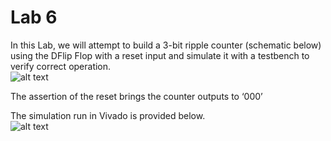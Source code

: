 # Lab 6
In this Lab, we will attempt to build a 3-bit ripple counter (schematic below) using the DFlip Flop with a reset input and simulate it with a testbench to verify correct operation. <br/>
![alt text](https://i.imgur.com/msAX0o0.png)

The assertion of the reset brings the counter outputs to ‘000’ <br/>

The simulation run in Vivado is provided below. <br/>
![alt text](https://i.imgur.com/fx0bF2R.png)


